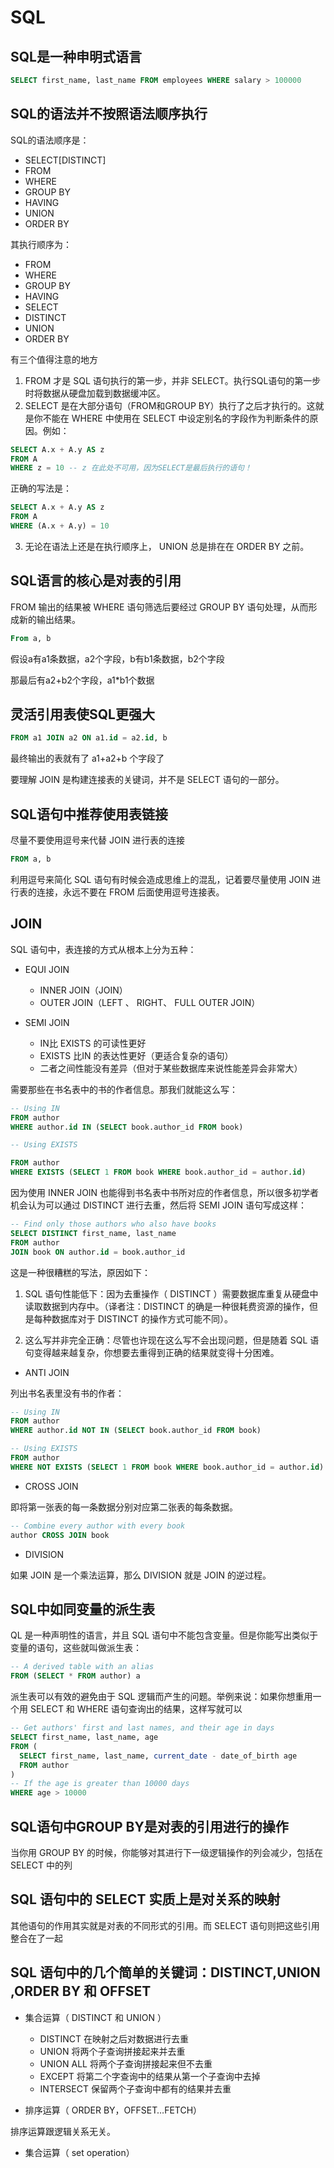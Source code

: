 # SQL

## SQL是一种申明式语言

```sql
SELECT first_name, last_name FROM employees WHERE salary > 100000
```



## SQL的语法并不按照语法顺序执行

SQL的语法顺序是：

* SELECT[DISTINCT]
* FROM
* WHERE
* GROUP BY
* HAVING
* UNION
* ORDER BY

其执行顺序为：

- FROM
- WHERE
- GROUP BY
- HAVING
- SELECT
- DISTINCT
- UNION
- ORDER BY

有三个值得注意的地方

1. FROM 才是 SQL 语句执行的第一步，并非 SELECT。执行SQL语句的第一步时将数据从硬盘加载到数据缓冲区。
2. SELECT 是在大部分语句（FROM和GROUP BY）执行了之后才执行的。这就是你不能在 WHERE 中使用在 SELECT 中设定别名的字段作为判断条件的原因。例如：

```sql
SELECT A.x + A.y AS z
FROM A
WHERE z = 10 -- z 在此处不可用，因为SELECT是最后执行的语句！
```

正确的写法是：

```sql
SELECT A.x + A.y AS z
FROM A
WHERE (A.x + A.y) = 10
```

3. 无论在语法上还是在执行顺序上， UNION 总是排在在 ORDER BY 之前。



## SQL语言的核心是对表的引用

FROM 输出的结果被 WHERE 语句筛选后要经过 GROUP BY 语句处理，从而形成新的输出结果。

```sql
From a, b
```

假设a有a1条数据，a2个字段，b有b1条数据，b2个字段

那最后有a2+b2个字段，a1*b1个数据



## 灵活引用表使SQL更强大

```sql
FROM a1 JOIN a2 ON a1.id = a2.id, b
```

最终输出的表就有了 a1+a2+b 个字段了

 要理解 JOIN 是构建连接表的关键词，并不是 SELECT 语句的一部分。



## SQL语句中推荐使用表链接

尽量不要使用逗号来代替 JOIN 进行表的连接

```sql
FROM a, b
```

利用逗号来简化 SQL 语句有时候会造成思维上的混乱，记着要尽量使用 JOIN 进行表的连接，永远不要在 FROM 后面使用逗号连接表。



## JOIN

SQL 语句中，表连接的方式从根本上分为五种：

- EQUI JOIN
  - INNER JOIN（JOIN）
  - OUTER JOIN（LEFT 、 RIGHT、 FULL OUTER JOIN）



- SEMI JOIN
  - IN比 EXISTS 的可读性更好
  - EXISTS 比IN 的表达性更好（更适合复杂的语句）
  - 二者之间性能没有差异（但对于某些数据库来说性能差异会非常大）

需要那些在书名表中的书的作者信息。那我们就能这么写：

```sql
-- Using IN
FROM author
WHERE author.id IN (SELECT book.author_id FROM book)

-- Using EXISTS

FROM author
WHERE EXISTS (SELECT 1 FROM book WHERE book.author_id = author.id)
```

因为使用 INNER JOIN 也能得到书名表中书所对应的作者信息，所以很多初学者机会认为可以通过 DISTINCT 进行去重，然后将 SEMI JOIN 语句写成这样：

```sql
-- Find only those authors who also have books
SELECT DISTINCT first_name, last_name
FROM author
JOIN book ON author.id = book.author_id
```

这是一种很糟糕的写法，原因如下：

1. SQL 语句性能低下：因为去重操作（ DISTINCT ）需要数据库重复从硬盘中读取数据到内存中。（译者注：DISTINCT 的确是一种很耗费资源的操作，但是每种数据库对于 DISTINCT 的操作方式可能不同）。

2. 这么写并非完全正确：尽管也许现在这么写不会出现问题，但是随着 SQL 语句变得越来越复杂，你想要去重得到正确的结果就变得十分困难。



* ANTI JOIN

列出书名表里没有书的作者：

```sql
-- Using IN
FROM author
WHERE author.id NOT IN (SELECT book.author_id FROM book)

-- Using EXISTS
FROM author
WHERE NOT EXISTS (SELECT 1 FROM book WHERE book.author_id = author.id)
```



- CROSS JOIN

即将第一张表的每一条数据分别对应第二张表的每条数据。

```sql
-- Combine every author with every book
author CROSS JOIN book
```



- DIVISION

如果 JOIN 是一个乘法运算，那么 DIVISION 就是 JOIN 的逆过程。



## SQL中如同变量的派生表

QL 是一种声明性的语言，并且 SQL 语句中不能包含变量。但是你能写出类似于变量的语句，这些就叫做派生表：

```sql
-- A derived table with an alias
FROM (SELECT * FROM author) a
```

派生表可以有效的避免由于 SQL 逻辑而产生的问题。举例来说：如果你想重用一个用 SELECT 和 WHERE 语句查询出的结果，这样写就可以

```sql
-- Get authors' first and last names, and their age in days
SELECT first_name, last_name, age
FROM (
  SELECT first_name, last_name, current_date - date_of_birth age
  FROM author
)
-- If the age is greater than 10000 days
WHERE age > 10000
```



## SQL语句中GROUP BY是对表的引用进行的操作

当你用 GROUP BY 的时候，你能够对其进行下一级逻辑操作的列会减少，包括在 SELECT 中的列



## SQL 语句中的 SELECT 实质上是对关系的映射

其他语句的作用其实就是对表的不同形式的引用。而 SELECT 语句则把这些引用整合在了一起



## SQL 语句中的几个简单的关键词：DISTINCT,UNION ,ORDER BY 和 OFFSET

- 集合运算（ DISTINCT 和 UNION ）
  - DISTINCT 在映射之后对数据进行去重
  - UNION 将两个子查询拼接起来并去重
  - UNION ALL 将两个子查询拼接起来但不去重
  - EXCEPT 将第二个字查询中的结果从第一个子查询中去掉
  - INTERSECT 保留两个子查询中都有的结果并去重

- 排序运算（ ORDER BY，OFFSET…FETCH）

排序运算跟逻辑关系无关。

- 集合运算（ set operation）